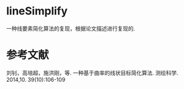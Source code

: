 # lineSimplify
一种线要素简化算法的复现，根据论文描述进行复现的.
# 参考文献
刘钊，高培超，施洪刚，等. 一种基于曲率的线状目标简化算法. 测绘科学. 2014,10. 39(10):106-109
